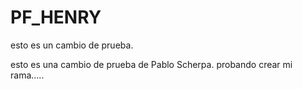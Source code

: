 # PF_HENRY

esto es un cambio de prueba.

esto es una cambio de prueba de Pablo Scherpa.
probando crear mi rama.....